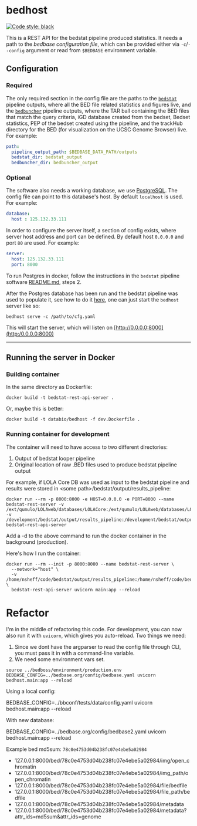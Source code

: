 # bedhost
[![Code style: black](https://img.shields.io/badge/code%20style-black-000000.svg)](https://github.com/psf/black)


This is a REST API for the bedstat pipeline produced statistics.
It needs a path to the *bedbase configuration file*, which can be provided either via `-c`/`--config` argument or read from `$BEDBASE` environment variable. 
## Configuration

### Required

The only required section in the config file are the paths to the [`bedstat`](https://github.com/databio/bedstat) pipeline outputs, where all the BED file related statistics and figures live, and the [`bedbuncher`](https://github.com/databio/bedbuncher) pipeline outputs, where the TAR ball containing the BED files that match the query criteria, iGD database created from the bedset, Bedset statistics, PEP of the bedset created using the pipeline, and the trackHub directory for the BED (for visualization on the UCSC Genome Browser) live.
For example:

```yaml
path:
  pipeline_output_path: $BEDBASE_DATA_PATH/outputs
  bedstat_dir: bedstat_output
  bedbuncher_dir: bedbuncher_output
```
### Optional

The software also needs a working database, we use [PostgreSQL](https://www.postgresql.org/). The config file can point to this database's host. By default `localhost` is used.
For example:

```yaml
database:
  host : 125.132.33.111
```

In order to configure the server itself, a section of config exists, where server host address and port can be defined. By default host `0.0.0.0` and port `80` are used.
For example:

```yaml
server:
  host: 125.132.33.111
  port: 8000
```

To run Postgres in docker, follow the instructions in the `bedstat` pipeline software [README.md](https://github.com/databio/bedstat/tree/trackHub#2-run-postgresql), steps 2.

After the Postgres database has been run and the bedstat pipeline was used to populate it, see how to do it [here](https://github.com/databio/bedstat/tree/trackHub#3-run-the-bedstat-pipeline-on-the-pep), one can just start the `bedhost` server like so:

```
bedhost serve -c /path/to/cfg.yaml
```

This will start the server, which will listen on [http://0.0.0.0:8000](http:/0.0.0.0:8000)

---

## Running the server in Docker

### Building container

In the same directory as Dockerfile:

```
docker build -t bedstat-rest-api-server .
```

Or, maybe this is better:

```
docker build -t databio/bedhost -f dev.Dockerfile .
```


### Running container for development

The container will need to have access to two different directories:

1. Output of bedstat looper pipeline
2. Original location of raw .BED files used to produce bedstat pipeline output

For example, if LOLA Core DB was used as input to the bedstat pipeline and results were stored in \<some path\>/bedstat/output/results_pipeline:

```
docker run --rm -p 8000:8000 -e HOST=0.0.0.0 -e PORT=8000 --name bedstat-rest-server -v /ext/qumulo/LOLAweb/databases/LOLACore:/ext/qumulo/LOLAweb/databases/LOLACore -v /development/bedstat/output/results_pipeline:/development/bedstat/output/results_pipeline bedstat-rest-api-server
```

Add a -d to the above command to run the docker container in the background (production).

Here's how I run the container:

```
docker run --rm --init -p 8000:8000 --name bedstat-rest-server \
  --network="host" \
  -v /home/nsheff/code/bedstat/output/results_pipeline:/home/nsheff/code/bedstat/output/results_pipeline \
  bedstat-rest-api-server uvicorn main:app --reload
```


# Refactor

I'm in the middle of refactoring this code.
For development, you can now also run it with `uvicorn`, which gives you auto-reload. Two things we need:

1. Since we dont have the argparser to read the config file through CLI, you must pass it in with a command-line variable.
2. We need some environment vars set.

```
source ../bedboss/environment/production.env
BEDBASE_CONFIG=../bedbase.org/config/bedbase.yaml uvicorn bedhost.main:app --reload
```

Using a local config:

BEDBASE_CONFIG=../bbconf/tests/data/config.yaml uvicorn bedhost.main:app --reload

With new database:

BEDBASE_CONFIG=../bedbase.org/config/bedbase2.yaml uvicorn bedhost.main:app --reload


Example bed md5sum: `78c0e4753d04b238fc07e4ebe5a02984`
- 127.0.0.1:8000/bed/78c0e4753d04b238fc07e4ebe5a02984/img/open_chromatin
- 127.0.0.1:8000/bed/78c0e4753d04b238fc07e4ebe5a02984/img_path/open_chromatin
- 127.0.0.1:8000/bed/78c0e4753d04b238fc07e4ebe5a02984/file/bedfile
- 127.0.0.1:8000/bed/78c0e4753d04b238fc07e4ebe5a02984/file_path/bedfile
- 127.0.0.1:8000/bed/78c0e4753d04b238fc07e4ebe5a02984/metadata
- 127.0.0.1:8000/bed/78c0e4753d04b238fc07e4ebe5a02984/metadata?attr_ids=md5sum&attr_ids=genome

